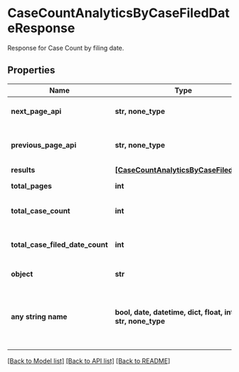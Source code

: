 # CaseCountAnalyticsByCaseFiledDateResponse

Response for Case Count by filing date.

## Properties
Name | Type | Description | Notes
------------ | ------------- | ------------- | -------------
**next_page_api** | **str, none_type** | Next page of results if applicable. | 
**previous_page_api** | **str, none_type** | Link to previous page of results. | 
**results** | [**[CaseCountAnalyticsByCaseFiledDate]**](CaseCountAnalyticsByCaseFiledDate.md) |  | 
**total_pages** | **int** | Total no. of pages. | 
**total_case_count** | **int** | Total no. of Cases for this criteria. | 
**total_case_filed_date_count** | **int** | Total no. of Case File Date for this criteria. | 
**object** | **str** |  | defaults to "CaseCountAnalyticsByCaseFiledDateResponse"
**any string name** | **bool, date, datetime, dict, float, int, list, str, none_type** | any string name can be used but the value must be the correct type | [optional]

[[Back to Model list]](../README.md#documentation-for-models) [[Back to API list]](../README.md#documentation-for-api-endpoints) [[Back to README]](../README.md)



